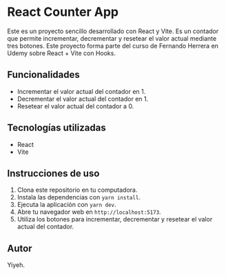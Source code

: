 # React Counter App

Este es un proyecto sencillo desarrollado con React y Vite. Es un contador que permite incrementar, decrementar y resetear el valor actual mediante tres botones. Este proyecto forma parte del curso de Fernando Herrera en Udemy sobre React + Vite con Hooks.

## Funcionalidades

- Incrementar el valor actual del contador en 1.
- Decrementar el valor actual del contador en 1.
- Resetear el valor actual del contador a 0.

## Tecnologías utilizadas

- React
- Vite

## Instrucciones de uso

1. Clona este repositorio en tu computadora.
2. Instala las dependencias con `yarn install`.
3. Ejecuta la aplicación con `yarn dev`.
4. Abre tu navegador web en `http://localhost:5173`.
5. Utiliza los botones para incrementar, decrementar y resetear el valor actual del contador.

## Autor
Yiyeh.
